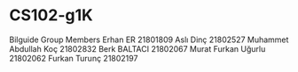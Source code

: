 # CS102-g1K
Bilguide
Group Members
Erhan ER                21801809
Aslı Dinç               21802527
Muhammet Abdullah Koç   21802832
Berk BALTACI            21802067
Murat Furkan Uğurlu     21802062
Furkan Turunç           21802197
